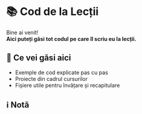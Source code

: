 # 📚 Cod de la Lecții

Bine ai venit!  
**Aici puteți găsi tot codul pe care îl scriu eu la lecții.**  

## 📁 Ce vei găsi aici

- Exemple de cod explicate pas cu pas  
- Proiecte din cadrul cursurilor  
- Fișiere utile pentru învățare și recapitulare

## ℹ️ Notă


